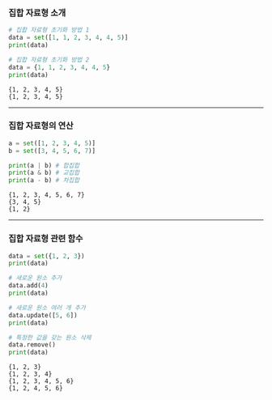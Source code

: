 ### 집합 자료형 소개
```python
# 집합 자료형 초기화 방법 1
data = set([1, 1, 2, 3, 4, 4, 5)]
print(data)

# 집합 자료형 초기화 방법 2
data = {1, 1, 2, 3, 4, 4, 5}
print(data)
```
```
{1, 2, 3, 4, 5}
{1, 2, 3, 4, 5}
```
---
### 집합 자료형의 연산
```python
a = set([1, 2, 3, 4, 5)]
b = set([3, 4, 5, 6, 7)]

print(a | b) # 합집합
print(a & b) # 교집합
print(a - b) # 차집합
```
```
{1, 2, 3, 4, 5, 6, 7}
{3, 4, 5}
{1, 2}
```
---
### 집합 자료형 관련 함수
```python
data = set({1, 2, 3})
print(data)

# 새로운 원소 추가
data.add(4)
print(data)

# 새로운 원소 여러 개 추가
data.update([5, 6])
print(data)

# 특정한 값을 갖는 원소 삭제
data.remove()
print(data)
```
```
{1, 2, 3}
{1, 2, 3, 4}
{1, 2, 3, 4, 5, 6}
{1, 2, 4, 5, 6}
```
